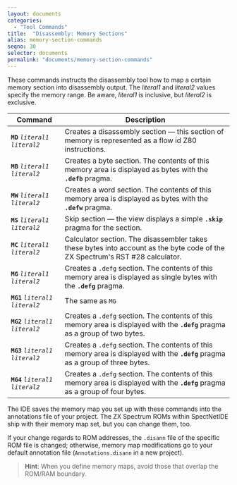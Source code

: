 ```yaml
---
layout: documents
categories: 
  - "Tool Commands"
title:  "Disassembly: Memory Sections"
alias: memory-section-commands
seqno: 30
selector: documents
permalink: "documents/memory-section-commands"
---
```


These commands instructs the disassembly tool how to map a certain memory section into disassembly
output. The *literal1* and *literal2* values specify the memory range. Be aware, *literal1* is inclusive, 
but *literal2* is exclusive.

Command | Description
--------|------------
__`MD`__ *`literal1`* *`literal2`* | Creates a disassembly section &mdash; this section of memory is represented as a flow id Z80 instructions.
__`MB`__ *`literal1`* *`literal2`* | Creates a byte section. The contents of this memory area is displayed as bytes with the __`.defb`__ pragma.
__`MW`__ *`literal1`* *`literal2`* | Creates a word section. The contents of this memory area is displayed as bytes with the __`.defw`__ pragma.
__`MS`__ *`literal1`* *`literal2`* | Skip section &mdash; the view displays a simple __`.skip`__ pragma for the section.
__`MC`__ *`literal1`* *`literal2`* | Calculator section. The disassembler takes these bytes into account as the byte code of the ZX Spectrum's RST #28 calculator.
__`MG`__ *`literal1`* *`literal2`* | Creates a `.defg` section. The contents of this memory area is displayed as single bytes with the __`.defg`__ pragma.
__`MG1`__ *`literal1`* *`literal2`* | The same as `MG`
__`MG2`__ *`literal1`* *`literal2`* | Creates a `.defg` section. The contents of this memory area is displayed with the __`.defg`__ pragma as a group of two bytes.
__`MG3`__ *`literal1`* *`literal2`* | Creates a `.defg` section. The contents of this memory area is displayed with the __`.defg`__ pragma as a group of three bytes.
__`MG4`__ *`literal1`* *`literal2`* | Creates a `.defg` section. The contents of this memory area is displayed with the __`.defg`__ pragma as a group of four bytes.

The IDE saves the memory map you set up with these commands into the annotations file of your project. The ZX Spectrum ROMs within SpectNetIDE ship with their memory map set, but you can change them, too.

If your change regards to ROM addresses, the `.disann` file of the specific ROM file is changed; otherwise, memory map modifications go to your default annotation file (`Annotations.disann` in a new project).

> __Hint__: When you define memory maps, avoid those that overlap the ROM/RAM boundary.



